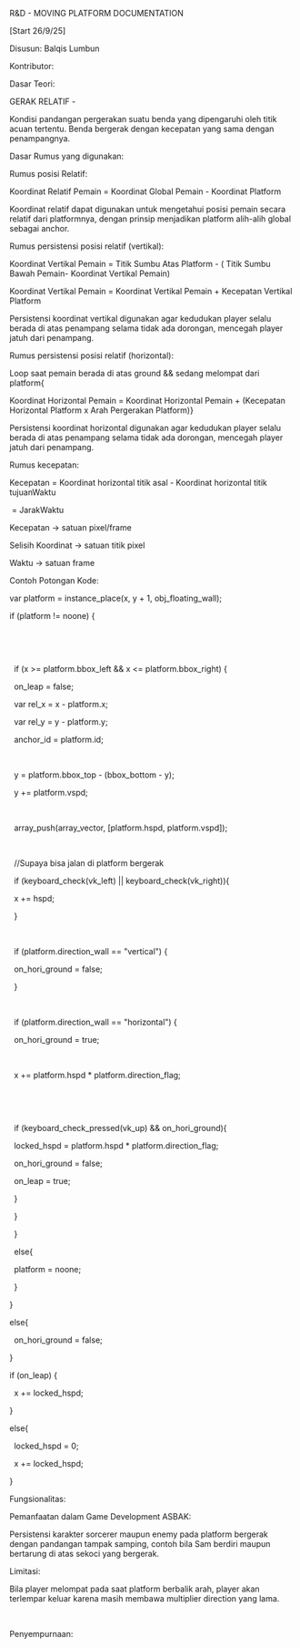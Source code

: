 R\&D - MOVING PLATFORM DOCUMENTATION

\[Start 26/9/25]

Disusun: Balqis Lumbun

Kontributor: 











Dasar Teori:



GERAK RELATIF - 

Kondisi pandangan pergerakan suatu benda yang dipengaruhi oleh titik acuan tertentu. Benda bergerak dengan kecepatan yang sama dengan penampangnya.





Dasar Rumus yang digunakan:



Rumus posisi Relatif:



Koordinat Relatif Pemain = Koordinat Global Pemain - Koordinat Platform



Koordinat relatif dapat digunakan untuk mengetahui posisi pemain secara relatif dari platformnya, dengan prinsip menjadikan platform alih-alih global sebagai anchor.









Rumus persistensi posisi relatif (vertikal):



Koordinat Vertikal Pemain = Titik Sumbu Atas Platform - ( Titik Sumbu Bawah Pemain- Koordinat Vertikal Pemain)



Koordinat Vertikal Pemain = Koordinat Vertikal Pemain + Kecepatan Vertikal Platform 



Persistensi koordinat vertikal digunakan agar kedudukan player selalu berada di atas penampang selama tidak ada dorongan, mencegah player jatuh dari penampang.





Rumus persistensi posisi relatif (horizontal):



Loop saat pemain berada di atas ground \&\& sedang melompat dari platform{

Koordinat Horizontal Pemain = Koordinat Horizontal Pemain + (Kecepatan Horizontal Platform x Arah Pergerakan Platform)}



Persistensi koordinat horizontal digunakan agar kedudukan player selalu berada di atas penampang selama tidak ada dorongan, mencegah player jatuh dari penampang.



Rumus kecepatan:



Kecepatan = Koordinat horizontal titik asal -  Koordinat horizontal titik tujuanWaktu 

&nbsp;= JarakWaktu



Kecepatan -> satuan pixel/frame

Selisih Koordinat -> satuan titik pixel 

Waktu -> satuan frame



Contoh Potongan Kode:



var platform = instance\_place(x, y + 1, obj\_floating\_wall);



if (platform != noone) {

&nbsp;	

&nbsp;	

&nbsp;	if (x >= platform.bbox\_left \&\& x <= platform.bbox\_right) {

&nbsp;		on\_leap = false;

&nbsp;		var rel\_x = x - platform.x;

&nbsp;	    var rel\_y = y - platform.y;

&nbsp;	    anchor\_id = platform.id;

&nbsp;	

&nbsp;		y = platform.bbox\_top - (bbox\_bottom - y);

&nbsp;		y += platform.vspd;

&nbsp;   

&nbsp;		array\_push(array\_vector, \[platform.hspd, platform.vspd]);

&nbsp;	

&nbsp;		//Supaya bisa jalan di platform bergerak

&nbsp;		if (keyboard\_check(vk\_left) || keyboard\_check(vk\_right)){

&nbsp;			x += hspd;

&nbsp;		}

&nbsp;	

&nbsp;		if (platform.direction\_wall == "vertical") {

&nbsp;			on\_hori\_ground = false;

&nbsp;		}

&nbsp;	

&nbsp;		if (platform.direction\_wall == "horizontal") {

&nbsp;			on\_hori\_ground = true;

&nbsp;			

&nbsp;			x += platform.hspd \* platform.direction\_flag;

&nbsp;		

&nbsp;		

&nbsp;			if (keyboard\_check\_pressed(vk\_up) \&\& on\_hori\_ground){

&nbsp;				locked\_hspd = platform.hspd \* platform.direction\_flag;

&nbsp;				on\_hori\_ground = false;

&nbsp;				on\_leap = true;

&nbsp;			}

&nbsp;	    }

&nbsp;	}

&nbsp;	else{

&nbsp;		platform = noone;

&nbsp;	}

}

else{

&nbsp;	on\_hori\_ground = false;

}



if (on\_leap) {

&nbsp;	x += locked\_hspd;

}

else{

&nbsp;	locked\_hspd = 0;

&nbsp;	x += locked\_hspd;

}





Fungsionalitas:



Pemanfaatan dalam Game Development ASBAK:



Persistensi karakter sorcerer maupun enemy pada platform bergerak dengan pandangan tampak samping, contoh bila Sam berdiri maupun bertarung di atas sekoci yang bergerak.



Limitasi:



Bila player melompat pada saat platform berbalik arah, player akan terlempar keluar karena masih membawa multiplier direction yang lama.

&nbsp;    

Penyempurnaan:













